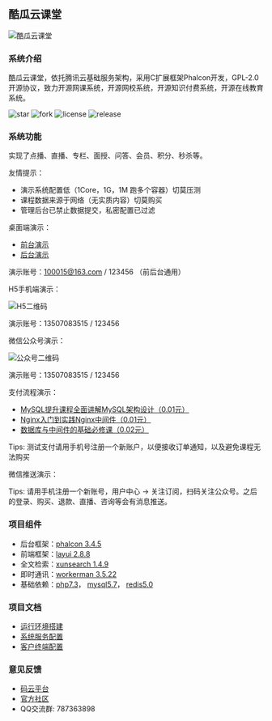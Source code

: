 ## 酷瓜云课堂

![酷瓜云课堂](https://portal-1255691183.file.myqcloud.com/img/content/61dd395c053e5.png)

### 系统介绍

酷瓜云课堂，依托腾讯云基础服务架构，采用C扩展框架Phalcon开发，GPL-2.0开源协议，致力开源网课系统，开源网校系统，开源知识付费系统，开源在线教育系统。

![star](https://www.koogua.com/gitee/badge?user=koogua&project=course-tencent-cloud&type=star)
![fork](https://www.koogua.com/gitee/badge?user=koogua&project=course-tencent-cloud&type=fork)
![license](https://www.koogua.com/gitee/badge?user=koogua&project=course-tencent-cloud&type=license)
![release](https://www.koogua.com/gitee/badge?user=koogua&project=course-tencent-cloud&type=release)

### 系统功能

实现了点播、直播、专栏、面授、问答、会员、积分、秒杀等。

友情提示：

- 演示系统配置低（1Core，1G，1M 跑多个容器）切莫压测
- 课程数据来源于网络（无实质内容）切莫购买
- 管理后台已禁止数据提交，私密配置已过滤

桌面端演示：

- [前台演示](https://ctc.koogua.com)
- [后台演示](https://ctc.koogua.com/admin)

演示账号：100015@163.com / 123456 （前后台通用）

H5手机端演示：

![H5二维码](https://portal-1255691183.file.myqcloud.com/img/content/616fc238895b7.png)

演示账号：13507083515 / 123456

微信公众号演示：

![公众号二维码](https://portal-1255691183.file.myqcloud.com/img/content/616f998270eca.png)

演示账号：13507083515 / 123456

支付流程演示：

- [MySQL提升课程全面讲解MySQL架构设计（0.01元）](https://ctc.koogua.com/order/confirm?item_id=1390&item_type=1)
- [Nginx入门到实践Nginx中间件（0.01元）](https://ctc.koogua.com/order/confirm?item_id=1286&item_type=1)
- [数据库与中间件的基础必修课（0.02元）](https://ctc.koogua.com/order/confirm?item_id=80&item_type=2)

Tips: 测试支付请用手机号注册一个新账户，以便接收订单通知，以及避免课程无法购买

微信推送演示：

Tips: 请用手机注册一个新账号，用户中心 -> 关注订阅，扫码关注公众号。之后的登录、购买、退款、直播、咨询等会有消息推送。
 
### 项目组件

- 后台框架：[phalcon 3.4.5](https://phalcon.io)
- 前端框架：[layui 2.8.8](https://layui.com)
- 全文检索：[xunsearch 1.4.9](http://www.xunsearch.com)
- 即时通讯：[workerman 3.5.22](https://workerman.net)
- 基础依赖：[php7.3](https://php.net)， [mysql5.7](https://mysql.com)， [redis5.0](https://redis.io)

### 项目文档

- [运行环境搭建](https://www.koogua.com/page/wiki)
- [系统服务配置](https://www.koogua.com/page/wiki)
- [客户终端配置](https://www.koogua.com/page/wiki)

### 意见反馈

- [码云平台](https://gitee.com/koogua/course-tencent-cloud/issues)
- [官方社区](https://www.koogua.com/community)
- QQ交流群: 787363898
